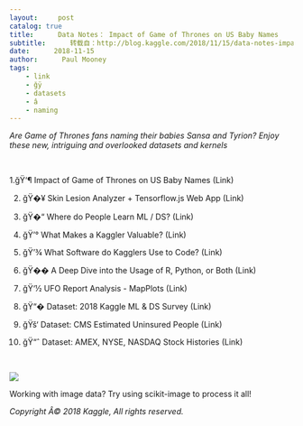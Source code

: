 ```yaml
---
layout:     post
catalog: true
title:      Data Notes： Impact of Game of Thrones on US Baby Names
subtitle:      转载自：http://blog.kaggle.com/2018/11/15/data-notes-impact-of-game-of-thrones-on-us-baby-names/
date:      2018-11-15
author:      Paul Mooney
tags:
    - link
    - ğÿ
    - datasets
    - â
    - naming
---
```


*Are Game of Thrones fans naming their babies Sansa and Tyrion? Enjoy these new, intriguing and overlooked datasets and kernels*

 

1.ğŸ‘¶ Impact of Game of Thrones on US Baby Names (Link)

2. ğŸ�¥ Skin Lesion Analyzer + Tensorflow.js Web App (Link)

3. ğŸ�“ Where do People Learn ML / DS? (Link)

4. ğŸ’° What Makes a Kaggler Valuable? (Link)

5. ğŸ’¾ What Software do Kagglers Use to Code? (Link)

6. ğŸ�� A Deep Dive into the Usage of R, Python, or Both (Link)

7. ğŸ‘½ UFO Report Analysis - MapPlots (Link)

8. ğŸ“� Dataset: 2018 Kaggle ML & DS Survey (Link)

9. ğŸš‘ Dataset: CMS Estimated Uninsured People (Link)

10. ğŸ“ˆ Dataset: AMEX, NYSE, NASDAQ Stock Histories (Link)

 

![](http://s5047.pcdn.co/wp-content/uploads/2018/11/Screen-Shot-2018-11-13-at-10.38.37-AM.png)


Working with image data? Try using scikit-image to process it all!

*Copyright Â© 2018 Kaggle, All rights reserved.*
